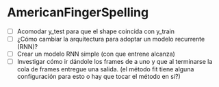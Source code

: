 # AmericanFingerSpelling
- [ ] Acomodar y_test para que el shape coincida con y_train
- [ ] ¿Cómo cambiar la arquitectura para adoptar un modelo recurrente (RNN)?
- [ ] Crear un modelo RNN simple (con que entrene alcanza)
- [ ] Investigar cómo ir dándole los frames de a uno y que al terminarse la cola de frames entregue una salida. (el método fit tiene alguna configuración para esto o hay que tocar el método en si?)
